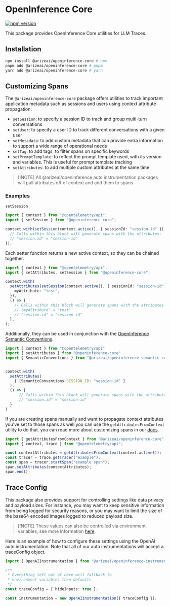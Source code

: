 # OpenInference Core

[![npm version](https://badge.fury.io/js/@arizeai%2Fopeninference-core.svg)](https://badge.fury.io/js/@arizeai%2Fopeninference-core)

This package provides OpenInference Core utilities for LLM Traces.

## Installation

```bash
npm install @arizeai/openinference-core # npm
pnpm add @arizeai/openinference-core # pnpm
yarn add @arizeai/openinference-core # yarn
```

## Customizing Spans

The `@arizeai/openinference-core` package offers utilities to track important application metadata such as sessions and users using context attribute propagation:

- `setSession`: to specify a session ID to track and group multi-turn conversations
- `setUser`: to specify a user ID to track different conversations with a given user
- `setMetadata`: to add custom metadata that can provide extra information to support a wide range of operational needs
- `setTag`: to add tags, to filter spans on specific keywords
- `setPromptTemplate`: to reflect the prompt template used, with its version and variables. This is useful for prompt template tracking
- `setAttributes`: to add multiple custom attributes at the same time

> [!NOTE] All @arizeai/openinference auto instrumentation packages will pull attributes off of context and add them to spans

### Examples

`setSession`

```typescript
import { context } from "@opentelemetry/api";
import { setSession } from "@openinference-core";

context.with(setSession(context.active(), { sessionId: "session-id" }), () => {
  // Calls within this block will generate spans with the attributes:
  // "session.id" = "session-id"
});
```

Each setter function returns a new active context, so they can be chained together.

```typescript
import { context } from "@opentelemetry/api";
import { setAttributes, setSession } from "@openinference-core";

context.with(
  setAttributes(setSession(context.active(), { sessionId: "session-id" }), {
    myAttribute: "test",
  }),
  () => {
    // Calls within this block will generate spans with the attributes:
    // "myAttribute" = "test"
    // "session.id" = "session-id"
  },
);
```

Additionally, they can be used in conjunction with the [OpenInference Semantic Conventions](../openinference-semantic-conventions/).

```typescript
import { context } from "@opentelemetry/api"
import { setAttributes } from "@openinference-core"
import { SemanticConventions } from "@arizeai/openinference-semantic-conventions";


context.with(
  setAttributes(
    { [SemanticConventions.SESSION_ID: "session-id" }
  ),
  () => {
      // Calls within this block will generate spans with the attributes:
      // "session.id" = "session-id"
  }
)
```

If you are creating spans manually and want to propagate context attributes you've set to those spans as well you can use the `getAttributesFromContext` utility to do that. you can read more about customizing spans in our [docs](https://docs.arize.com/phoenix/tracing/how-to-tracing/customize-spans).

```typescript
import { getAttributesFromContext } from "@arizeai/openinference-core";
import { context, trace } from "@opentelemetry/api";

const contextAttributes = getAttributesFromContext(context.active());
const tracer = trace.getTracer("example");
const span = tracer.startSpan("example span");
span.setAttributes(contextAttributes);
span.end();
```

## Trace Config

This package also provides support for controlling settings like data privacy and payload sizes. For instance, you may want to keep sensitive information from being logged for security reasons, or you may want to limit the size of the base64 encoded images logged to reduced payload size.

> [!NOTE] These values can also be controlled via environment variables, see more information [here](https://github.com/Arize-ai/openinference/blob/main/spec/configuration.md).

Here is an example of how to configure these settings using the OpenAI auto instrumentation. Note that all of our auto instrumentations will accept a traceConfig object.

```typescript
import { OpenAIInstrumentation } from "@arizeai/openinference-instrumentation-openai";

/**
 * Everything left out of here will fallback to
 * environment variables then defaults
 */
const traceConfig = { hideInputs: true };

const instrumentation = new OpenAIInstrumentation({ traceConfig });
```
